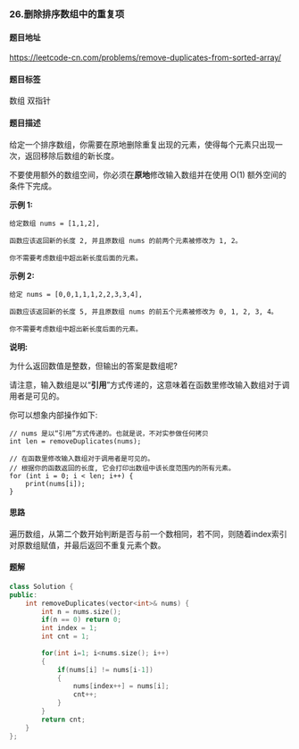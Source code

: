 ### 26.删除排序数组中的重复项

#### 题目地址

https://leetcode-cn.com/problems/remove-duplicates-from-sorted-array/

#### 题目标签

数组	双指针

#### 题目描述

给定一个排序数组，你需要在原地删除重复出现的元素，使得每个元素只出现一次，返回移除后数组的新长度。

不要使用额外的数组空间，你必须在**原地**修改输入数组并在使用 O(1) 额外空间的条件下完成。

**示例 1:**

```
给定数组 nums = [1,1,2], 

函数应该返回新的长度 2, 并且原数组 nums 的前两个元素被修改为 1, 2。 

你不需要考虑数组中超出新长度后面的元素。
```

**示例 2:**

```
给定 nums = [0,0,1,1,1,2,2,3,3,4],

函数应该返回新的长度 5, 并且原数组 nums 的前五个元素被修改为 0, 1, 2, 3, 4。

你不需要考虑数组中超出新长度后面的元素。
```

**说明:**

为什么返回数值是整数，但输出的答案是数组呢?

请注意，输入数组是以“**引用**”方式传递的，这意味着在函数里修改输入数组对于调用者是可见的。

你可以想象内部操作如下:

```
// nums 是以“引用”方式传递的。也就是说，不对实参做任何拷贝
int len = removeDuplicates(nums);

// 在函数里修改输入数组对于调用者是可见的。
// 根据你的函数返回的长度, 它会打印出数组中该长度范围内的所有元素。
for (int i = 0; i < len; i++) {
    print(nums[i]);
}
```

#### 思路

遍历数组，从第二个数开始判断是否与前一个数相同，若不同，则随着index索引对原数组赋值，并最后返回不重复元素个数。

#### 题解

```c++
class Solution {
public:
    int removeDuplicates(vector<int>& nums) {
        int n = nums.size();
        if(n == 0) return 0;
        int index = 1;
        int cnt = 1;
        
        for(int i=1; i<nums.size(); i++)
        {
            if(nums[i] != nums[i-1])
            {
                nums[index++] = nums[i];
                cnt++;
            }
        }
        return cnt;
    }
};
```

